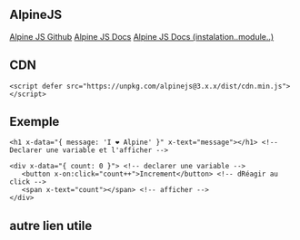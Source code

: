 ## AlpineJS

[Alpine JS Github](https://github.com/alpinejs/alpine)
[Alpine JS Docs](https://alpinejs.dev/)
[Alpine JS Docs (instalation..module..)](https://alpinejs.dev/essentials/installation)

## CDN

    <script defer src="https://unpkg.com/alpinejs@3.x.x/dist/cdn.min.js"></script>

## Exemple

    <h1 x-data="{ message: 'I ❤️ Alpine' }" x-text="message"></h1> <!-- Declarer une variable et l'afficher -->

    <div x-data="{ count: 0 }"> <!-- declarer une variable -->
	   <button x-on:click="count++">Increment</button> <!-- dRéagir au click -->
	   <span x-text="count"></span> <!-- afficher -->
    </div>


## autre lien utile
